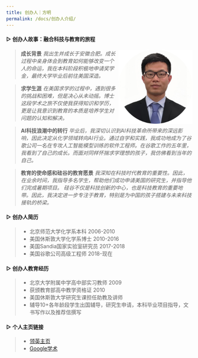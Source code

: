 ```yaml
---
title: 创办人｜方明
permalink: /docs/创办人介绍/
---
```


####  ▷ 创办人故事：融合科技与教育的旅程

<img align=right src="/img/fangming.png" width="200px" />

> **成长背景**
> *我出生并成长于安徽合肥。成长过程中亲身体会到教育如何能够改变一个人的命运，我在本科阶段积极地申请奖学金，最终大学毕业后前往美国深造。*

> **求学生涯**
> *在美国求学的过程中，遇到很多的挑战和困难，但是决心从未动摇。博士这段学术之旅不仅使我获得知识和学历，更是让我意识到教育的本质是培养学生对问题的认知和解决。*

> **AI科技浪潮中的转行**
> *毕业后，我深切认识到AI科技革命所带来的深远影响，因此决定从化学领域转向AI行业。通过自学和实践，我成功地成为了谷歌公司一名在专攻人工智能模型训练的软件工程师。在谷歌工作的五年里，我看到了自己的成长。而面对同样怀揣求学理想的孩子，我仿佛看到当年的自己。*

> **教育的使命感和硅谷的教育愿景**
> *我深知在科技时代教育的重要性。因此，在业余时间，我指导多名学生，帮助他们成功申请美国的研究生，并指导他们完成暑期项目。*
> *硅谷不仅是科技创新的中心，也是科技教育的重要地带。因此，我决定进一步专注于教育，特别是为中国的孩子搭建与未来科技接轨的桥梁。*

####  ▷ 创办人简历

> * 北京师范大学化学系本科  2006-2010
> * 美国休斯敦大学化学系博士  2010-2016 
> * 美国Sandia国家实验室研究员  2017-2018
> * 美国谷歌公司高级工程师  2018-现在 

####  ▷ 创办人教育经历

> * 北京大学附属中学高中部实习教师 2009
> * 获颁教育部高中教学资格证 2010
> * 美国休斯敦大学研究生课担任助教及讲师
> * 辅导10+各年龄段学生出国辅导，研究生申请，本科毕业项目指导，文书写作以及推荐信撰写

####  ▷ 个人主页链接
> * [领英主页](https://www.linkedin.com/in/mingsandia/)
> * [Google学术](https://scholar.google.com/citations?user=TRroB7MAAAAJ&hl=en)
